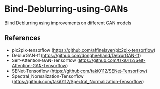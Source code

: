 # Bind-Deblurring-using-GANs
Blind Deblurring using improvements on different GAN models

## References
- pix2pix-tensorflow (https://github.com/affinelayer/pix2pix-tensorflow)
- DeblurGAN-tf (https://github.com/dongheehand/DeblurGAN-tf)
- Self-Attention-GAN-Tensorflow (https://github.com/taki0112/Self-Attention-GAN-Tensorflow)
- SENet-Tensorflow (https://github.com/taki0112/SENet-Tensorflow)
- Spectral_Normalization-Tensorflow (https://github.com/taki0112/Spectral_Normalization-Tensorflow)
